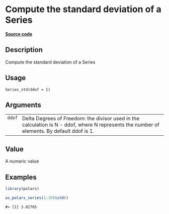 

# Compute the standard deviation of a Series

[**Source code**](https://github.com/pola-rs/r-polars/tree/main/R/series__series.R#L856)

## Description

Compute the standard deviation of a Series

## Usage

<pre><code class='language-R'>Series_std(ddof = 1)
</code></pre>

## Arguments

<table>
<tr>
<td style="white-space: nowrap; font-family: monospace; vertical-align: top">
<code id="Series_std_:_ddof">ddof</code>
</td>
<td>
Delta Degrees of Freedom: the divisor used in the calculation is N -
ddof, where N represents the number of elements. By default ddof is 1.
</td>
</tr>
</table>

## Value

A numeric value

## Examples

``` r
library(polars)

as_polars_series(1:10)$std()
```

    #> [1] 3.02765
